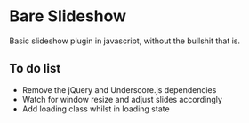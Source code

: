 # Bare Slideshow

Basic slideshow plugin in javascript, without the bullshit that is.

## To do list
- Remove the jQuery and Underscore.js dependencies
- Watch for window resize and adjust slides accordingly
- Add loading class whilst in loading state
